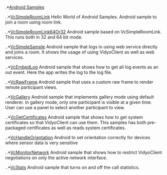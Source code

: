 

.*[Android Samples](https://github.com/vidyoworks/VidyoWorksSamples/tree/master/Android)

..*[VcSimpleRoomLink](tree/master/Android/VcSimpleRoomLink)
	 Hello World of Android Samples. Android sample to join a room using room link.

..*[VcSimpleRoomLink64Or32](https://github.com/vidyoworks/VidyoWorksSamples/tree/master/Android/VcSimpleRoomLink64Or32)
	Android sample based on VcSimpleRoomLink. This runs both in 32 and 64 bit mode.

..*[VcSimpleSample](https://github.com/vidyoworks/VidyoWorksSamples/tree/master/Android/VcSimpleSample)
	Android sample that logs in using web service directly and joins a room. It shows the usage of using VidyoClient as well as web services.

..*[VcEmbedLog](https://github.com/vidyoworks/VidyoWorksSamples/tree/master/Android/VcEmbedLog)
	Android sample that shows how to get all log events as an out event. Here the app writes the log to the log file.

..*[VcRawFrame](https://github.com/vidyoworks/VidyoWorksSamples/tree/master/Android/VcRawFrame)
	Android sample that uses a custom raw frame to render remote participant views.

..*[VcGallery](https://github.com/vidyoworks/VidyoWorksSamples/tree/master/Android/VcGallery)
	Android sample that implements gallery mode using default renderer. In gallery mode, only one participant is visible at a given time. User can use a panel to select another participant to view.

..*[VcGetCertificates](https://github.com/vidyoworks/VidyoWorksSamples/tree/master/Android/VcGetCertificates)
	Android sample that shows how to get system certificates so that VidyoClient can use them. This samples has both pre-packaged certificates as well as reads system certificates.

..*[VcHandleOrientation](https://github.com/vidyoworks/VidyoWorksSamples/tree/master/Android/VcHandleOrientation)
	Android to set orientation correctly for devices where sensor data is very sensitive

..*[VcMonitorNetwork](https://github.com/vidyoworks/VidyoWorksSamples/tree/master/Android/VcMonitorNetwork)
	Android sample that shows how to restrict VidyoClient negotiations on only the active network interface.

..*[VcStats](https://github.com/vidyoworks/VidyoWorksSamples/tree/master/Android/VcStats)
	Android sample that turns on and off the call statistics.
